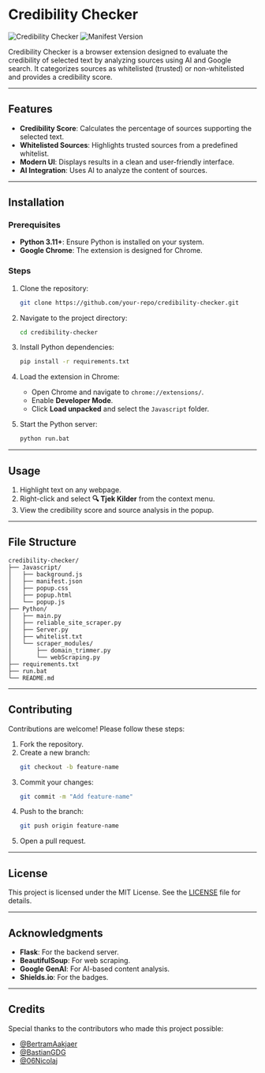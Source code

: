 # Credibility Checker

![Credibility Checker](https://img.shields.io/badge/Version-1.0-blue.svg) ![Manifest Version](https://img.shields.io/badge/Manifest%20Version-3-green.svg)

Credibility Checker is a browser extension designed to evaluate the credibility of selected text by analyzing sources using AI and Google search. It categorizes sources as whitelisted (trusted) or non-whitelisted and provides a credibility score.

---

## Features

- **Credibility Score**: Calculates the percentage of sources supporting the selected text.
- **Whitelisted Sources**: Highlights trusted sources from a predefined whitelist.
- **Modern UI**: Displays results in a clean and user-friendly interface.
- **AI Integration**: Uses AI to analyze the content of sources.

---

## Installation

### Prerequisites

- **Python 3.11+**: Ensure Python is installed on your system.
- **Google Chrome**: The extension is designed for Chrome.

### Steps

1. Clone the repository:
   ```bash
   git clone https://github.com/your-repo/credibility-checker.git
   ```

2. Navigate to the project directory:
   ```bash
   cd credibility-checker
   ```

3. Install Python dependencies:
   ```bash
   pip install -r requirements.txt
   ```

4. Load the extension in Chrome:
   - Open Chrome and navigate to `chrome://extensions/`.
   - Enable **Developer Mode**.
   - Click **Load unpacked** and select the `Javascript` folder.

5. Start the Python server:
   ```bash
   python run.bat
   ```

---

## Usage

1. Highlight text on any webpage.
2. Right-click and select **🔍 Tjek Kilder** from the context menu.
3. View the credibility score and source analysis in the popup.

---

## File Structure

```
credibility-checker/
├── Javascript/
│   ├── background.js
│   ├── manifest.json
│   ├── popup.css
│   ├── popup.html
│   └── popup.js
├── Python/
│   ├── main.py
│   ├── reliable_site_scraper.py
│   ├── Server.py
│   ├── whitelist.txt
│   └── scraper_modules/
│       ├── domain_trimmer.py
│       └── webScraping.py
├── requirements.txt
├── run.bat
└── README.md
```

---

## Contributing

Contributions are welcome! Please follow these steps:

1. Fork the repository.
2. Create a new branch:
   ```bash
   git checkout -b feature-name
   ```
3. Commit your changes:
   ```bash
   git commit -m "Add feature-name"
   ```
4. Push to the branch:
   ```bash
   git push origin feature-name
   ```
5. Open a pull request.

---

## License

This project is licensed under the MIT License. See the [LICENSE](LICENSE) file for details.

---

## Acknowledgments

- **Flask**: For the backend server.
- **BeautifulSoup**: For web scraping.
- **Google GenAI**: For AI-based content analysis.
- **Shields.io**: For the badges.

---

## Credits

Special thanks to the contributors who made this project possible:

- [@BertramAakjaer](https://github.com/BertramAakjaer)
- [@BastianGDG](https://github.com/BastianGDG)
- [@06Nicolaj](https://github.com/06Nicolaj)